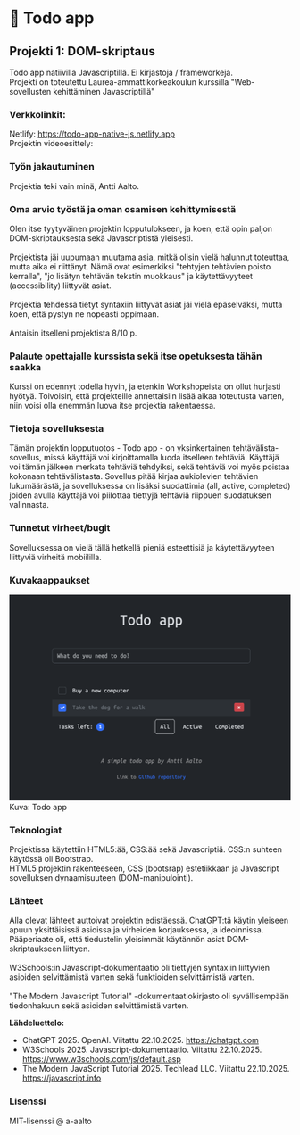 # :ledger: Todo app
## Projekti 1: DOM-skriptaus
Todo app natiivilla Javascriptillä. Ei kirjastoja / frameworkeja.<br>
Projekti on toteutettu Laurea-ammattikorkeakoulun kurssilla "Web-sovellusten kehittäminen Javascriptillä"<br>

### Verkkolinkit:
Netlify: https://todo-app-native-js.netlify.app<br>
Projektin videoesittely:

### Työn jakautuminen
Projektia teki vain minä, Antti Aalto.

### Oma arvio työstä ja oman osamisen kehittymisestä
Olen itse tyytyväinen projektin lopputulokseen, ja koen, että opin paljon DOM-skriptauksesta sekä Javascriptistä yleisesti.<br><br>
Projektista jäi uupumaan muutama asia, mitkä olisin vielä halunnut toteuttaa, mutta aika ei riittänyt. Nämä ovat esimerkiksi "tehtyjen tehtävien poisto kerralla", "jo lisätyn tehtävän tekstin muokkaus" ja käytettävyyteet (accessibility) liittyvät asiat.<br><br>
Projektia tehdessä tietyt syntaxiin liittyvät asiat jäi vielä epäselväksi, mutta koen, että pystyn ne nopeasti oppimaan.<br>
<br>
Antaisin itselleni projektista 8/10 p.

### Palaute opettajalle kurssista sekä itse opetuksesta tähän saakka
Kurssi on edennyt todella hyvin, ja etenkin Workshopeista on ollut hurjasti hyötyä. Toivoisin, että projekteille annettaisiin lisää aikaa toteutusta varten, niin voisi olla enemmän luova itse projektia rakentaessa.

### Tietoja sovelluksesta
Tämän projektin lopputuotos - Todo app - on yksinkertainen tehtävälista-sovellus, missä käyttäjä voi kirjoittamalla luoda itselleen
tehtäviä. Käyttäjä voi tämän jälkeen merkata tehtäviä tehdyiksi, sekä tehtäviä voi myös poistaa kokonaan tehtävälistasta. Sovellus
pitää kirjaa aukiolevien tehtävien lukumäärästä, ja sovelluksessa on lisäksi suodattimia (all, active, completed) joiden avulla
käyttäjä voi piilottaa tiettyjä tehtäviä riippuen suodatuksen valinnasta.

### Tunnetut virheet/bugit
Sovelluksessa on vielä tällä hetkellä pieniä esteettisiä ja käytettävyyteen liittyviä virheitä mobiililla.<br>

### Kuvakaappaukset
![Screenshot of the todo app.](https://github.com/a-aalto/todo-app/blob/main/project-images/todo-app-demo.png)
Kuva: Todo app

### Teknologiat
Projektissa käytettiin HTML5:ää, CSS:ää sekä Javascriptiä. CSS:n suhteen käytössä oli Bootstrap.<br>
HTML5 projektin rakenteeseen, CSS (bootsrap) estetiikkaan ja Javascript sovelluksen dynaamisuuteen (DOM-manipulointi).

### Lähteet
Alla olevat lähteet auttoivat projektin edistäessä. ChatGPT:tä käytin yleiseen apuun yksittäisissä asioissa ja virheiden korjauksessa, ja ideoinnissa.
Pääperiaate oli, että tiedustelin yleisimmät käytännön asiat DOM-skriptaukseen liittyen.<br><br>
W3Schools:in Javascript-dokumentaatio oli tiettyjen syntaxiin liittyvien asioiden selvittämistä varten sekä funktioiden selvittämistä varten.<br><br>
"The Modern Javascript Tutorial" -dokumentaatiokirjasto oli syvällisempään tiedonhakuun sekä asioiden selvittämistä varten.<br>

**Lähdeluettelo:**
- ChatGPT 2025. OpenAI. Viitattu 22.10.2025. https://chatgpt.com
- W3Schools 2025. Javascript-dokumentaatio. Viitattu 22.10.2025. https://www.w3schools.com/js/default.asp
- The Modern JavaScript Tutorial 2025. Techlead LLC. Viitattu 22.10.2025. https://javascript.info

### Lisenssi
MIT-lisenssi @ a-aalto

